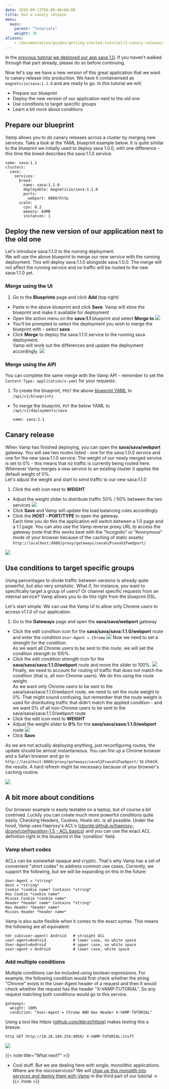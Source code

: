 ```yaml
---
date: 2016-09-13T09:00:00+00:00
title: Run a canary release
menu:
  main:
    parent: "Tutorials"
    weight: 30
aliases:
    - /documentation/guides/getting-started-tutorial/2-canary-release/
---
```


In the [previous tutorial we deployed our app sava 1.0](/documentation/tutorials/deploy-your-first-blueprint/). If you haven't walked through that part already, please do so before continuing.

Now let's say we have a new version of this great application that we want to canary release into production. We have it containerised as `magneticio/sava:1.1.0` and are ready to go. In this tutorial we will:

* Prepare our blueprint
* Deploy the new version of our application next to the old one
* Use conditions to target specific groups
* Learn a bit more about conditions

## Prepare our blueprint

Vamp allows you to do canary releases across a cluster by merging new services. Take a look at the YAML blueprint example below. It is quite similar to the blueprint we initially used to deploy sava 1.0.0, with one difference - this time the breed describes the sava:1.1.0 service.

``` 
name: sava:1.1
clusters:
  sava:
    services:
      breed:
        name: sava:1.1.0
        deployable: magneticio/sava:1.1.0
        ports:
          webport: 8080/http
      scale:
        cpu: 0.2       
        memory: 64MB
        instances: 1
```

## Deploy the new version of our application next to the old one

Let's introduce sava:1.1.0 to the running deployment.  
We will use the above blueprint to merge our new service with the running deployment. This will deploy sava:1.1.0 alongside sava:1.0.0. The merge will not affect the running service and no traffic will be routed to the new sava:1.1.0 yet.

### Merge using the UI

1. Go to the **Blueprints** page and click **Add** (top right)
* Paste in the above blueprint and click **Save**. Vamp will store the blueprint and make it available for deployment 
* Open the action menu on the **sava:1.1** blueprint and select **Merge to** 
  ![](/images/screens/v094/tut2_merge.png)
* You'll be prompted to select the deployment you wish to merge the blueprint with - select **sava**
* Click **Merge** to deploy the sava:1.1.0 service to the running sava deployment.  
  Vamp will work out the differences and update the deployment accordingly.
  ![](/images/screens/v094/tut2_merged_deployment.png)

### Merge using the API

You can complete the same merge with the Vamp API - remember to set the `Content-Type: application/x-yaml` for your requests:

1. To create the blueprint, `POST` the above [blueprint YAML](/documentation/tutorials/run-a-canary-release/#prepare-our-blueprint) to `/api/v1/blueprints`  
* To merge the blueprint, `PUT` the below YAML to `/api/v1/deployments/sava`  

  ```
  name: sava:1.1
  ```

## Canary release
When Vamp has finished deploying, you can open the **sava/sava/webport** gateway.  You will see two routes listed - one for the sava:1.0.0 service and one for the new sava:1.1.0 service. The weight of our newly merged service is set to 0% - this means that no traffic is currently being routed here. Whenever Vamp merges a new service to an existing cluster it applies the default weight of 0%.  
Let's adjust the weight and start to send traffic to our new sava:1.1.0

1. Click the edit icon next to **WEIGHT**
* Adjust the weight slider to distribute traffic 50% / 50% between the two services
  ![](/images/screens/v094/tut2_sliders_canary.png)
* Click **Save** and Vamp will update the load balancing rules accordingly
* Click the **HOST - PORT/TYPE** to open the gateway.  
  Each time you do this the application will switch between a 1.0 page and a 1.1 page. You can also use the Vamp reverse proxy URL to access the gateway (note that this works best with the "Incognito" or "Anonymous" mode of your browser because of the caching of static assets) `http://localhost:8080/proxy/gateways/sava%2Fsava%2Fwebport/`

![](/images/screens/v094/monolith_canary1.png)

## Use conditions to target specific groups

Using percentages to divide traffic between versions is already quite powerful, but also very simplistic.
What if, for instance, you want to specifically target a group of users? Or channel specific requests
from an internal service? Vamp allows you to do this right from the blueprint DSL.

Let's start simple: We can use the Vamp UI to allow only Chrome users to access v1.1.0 of our application.

1. Go to the **Gateways** page and open the **sava/sava/webport** gateway
* Click the edit condition icon for the **sava/sava/sava:1.1.0/webport** route and enter the condition `User-Agent = Chrome`
![](/images/screens/v094/tut2_edit_condition.png)
  Now we need to set a strength for the condition.  
  As we want all Chrome users to be sent to this route, we will set the condition strength to 100%.
* Click the edit condition strength icon for the **sava/sava/sava:1.1.0/webport** route and move the slider to 100%.
![](/images/screens/v094/tut2_edit_condition_strength.png)
  Finally, we need to account for routing of traffic that does not match the condition (that is, all non-Chrome users). We do this using the route weight.  
  As we want only Chrome users to be sent to the sava/sava/sava:1.1.0/webport route, we need to set the route weight to 0%. That might sound confusing, but remember that the route weight is used for distributing traffic that didn't match the applied condition - and we want 0% of all non-Chrome users to be sent to the sava/sava/sava:1.1.0/webport route
* Click the edit icon next to **WEIGHT**
* Adjust the weight slider to **0%** for the **sava/sava/sava:1.1.0/webport** route
    ![](/images/screens/v094/tut2_sliders_canary_2.png)
* Click **Save**

As we are not actually deploying anything, just reconfiguring routes, the update should be almost instantaneous. You can fire up a Chrome browser and a Safari browser and go to `http://localhost:8080/proxy/gateways/sava%2Fsava%2Fwebport/` to check the results. A hard refresh might be necessary because of your browser's caching routine.

![](/images/screens/screencap_canary1.gif)

## A bit more about conditions

Our browser example is easily testable on a laptop, but of course a bit contrived. Luckily you can
create much more powerful conditions quite easily. Checking Headers, Cookies, Hosts etc. is all possible.
Under the hood, Vamp uses Haproxy's ACL's ([cbonte.github.io/haproxy-dconv/configuration-1.5 - ACL basics](http://cbonte.github.io/haproxy-dconv/configuration-1.5.html#7.1)) and you can use the exact ACL definition right in the blueprint in the 'condition` field.

### Vamp short codes

ACLs can be somewhat opaque and cryptic. That's why Vamp has a set of convenient "short codes"
to address common use cases. Currently, we support the following, but we will be expanding on this in the future:

```
User-Agent = *string*
Host = *string*
Cookie *cookie name* Contains *string*
Has Cookie *cookie name*
Misses Cookie *cookie name*
Header *header name* Contains *string*
Has Header *header name*
Misses Header *header name*
```

Vamp is also quite flexible when it comes to the exact syntax. This means the following are all equivalent:

```
hdr_sub(user-agent) Android   # straight ACL
user-agent=Android            # lower case, no white space
User-Agent=Android            # upper case, no white space
user-agent = Android          # lower case, white space
```

### Add multiple conditions
Multiple conditions can be included using boolean expressions. For example, the following condition would first check whether the string "Chrome" exists in the User-Agent header of a
request and then it would check whether the request has the header "X-VAMP-TUTORIAL". So any request matching both conditions would go to this service.

```
gateways:
  weight: 100%
  condition: "User-Agent = Chrome AND Has Header X-VAMP-TUTORIAL"
```

Using a tool like httpie ([github.com/jkbrzt/httpie](https://github.com/jakubroztocil/httpie)) makes testing this a breeze.

    http GET http://10.26.184.254:9050/ X-VAMP-TUTORIAL:stuff

![](/images/screens/screencap_canary2.gif)

{{< note title="What next?" >}}
* Cool stuff. But we are dealing here with single, monolithic applications. Where are the microservices?  We will [chop up this monolith into services and deploy them with Vamp](/documentation/tutorials/split-a-monolith/) in the third part of our tutorial →
{{< /note >}}
